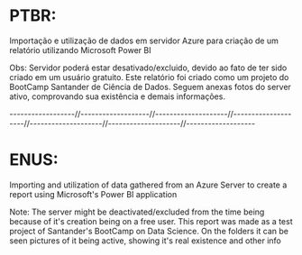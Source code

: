 # PTBR:
Importação e utilização de dados em servidor Azure para criação de um relatório utilizando Microsoft Power BI

Obs: Servidor poderá estar desativado/excluido, devido ao fato de ter sido criado em um usuário gratuito. Este relatório foi criado como um projeto do BootCamp Santander de Ciência de Dados.
Seguem anexas fotos do server ativo, comprovando sua existência e demais informações.

------------------//-------------------//--------------------//--------------------//--------------------//--------------------//-------------------

# ENUS:
Importing and utilization of data gathered from an Azure Server to create a report using Microsoft's Power BI application

Note: The server might be deactivated/excluded from the time being because of it's creation being on a free user. This report was made as a test project of Santander's BootCamp on Data Science.
On the folders it can be seen pictures of it being active, showing it's real existence and other info

